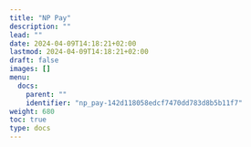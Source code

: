 ```yaml
---
title: "NP Pay"
description: ""
lead: ""
date: 2024-04-09T14:18:21+02:00
lastmod: 2024-04-09T14:18:21+02:00
draft: false
images: []
menu:
  docs:
    parent: ""
    identifier: "np_pay-142d118058edcf7470dd783d8b5b11f7"
weight: 680
toc: true
type: docs
---
```

